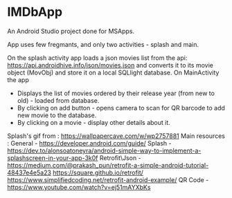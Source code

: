 # IMDbApp
An Android Studio project done for MSApps.

App uses few fregmants, and only two activities - splash and main.

On the splash activity app loads a json movies list from the api: https://api.androidhive.info/json/movies.json
and converts it to its movie object (MovObj) and store it on a local SQLlight database.
On MainActivity the app
- Displays the list of movies ordered by their release year (from new to old) - loaded from database.
- By clicking on add button - opens camera to scan for QR barcode to add new movie to the database.
- By clicking on a movie - display other details about it.

Splash's gif from : https://wallpapercave.com/w/wp2757881
Main resources :
General - https://developer.android.com/guide/
Splash - https://dev.to/alonsoatoneyra/android-simple-way-to-implement-a-splashscreen-in-your-app-3k0f
Retrofit\Json - 
https://medium.com/@prakash_pun/retrofit-a-simple-android-tutorial-48437e4e5a23
https://square.github.io/retrofit/
https://www.simplifiedcoding.net/retrofit-android-example/
QR Code - https://www.youtube.com/watch?v=ej51mAYXbKs

